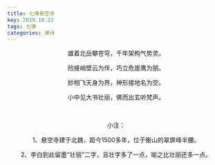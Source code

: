 ```yaml
---
title: 七律悬空寺
key: 2019.10.22
tags: 七律
categories: 律诗
---
```


<p align="center">雄着北岳攀苍穹，千年架构气势灵。
</p>
<p align="center">险接峭壁云为伴，巧立危崖鹰为朋。
</p>
<p align="center">妙相飞天身为界，神形接地名为空。
</p>
<p align="center">小中见大书壮丽，佛而出玄听梵声。
</p>
<p align="center"></br>
</p>
<p align="center">小注：
</p>
<p align="center">1、悬空寺建于北魏，距今1500多年，位于衡山的翠屏峰半腰。
</p>
<p align="center">2、李白到此留墨“壮丽”二字，且壮字多了一点，喻之比壮丽还多一点。
</p>
<p align="center"></br>
</p>
